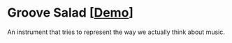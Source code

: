 # Groove Salad [[Demo](https://ccorcos.github.io/groove-salad/)]

An instrument that tries to represent the way we actually think about music.
